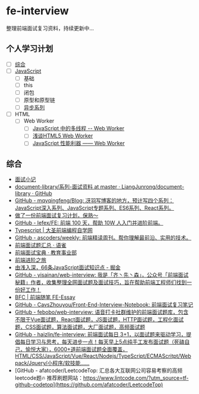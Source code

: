 # fe-interview

整理前端面试复习资料，持续更新中...

## 个人学习计划
+ [ ] [综合](#综合)
+ [ ] [JavaScript](./JavaScript/index.md)
    + [ ] 基础
    + [ ] this
    + [ ] 闭包
    + [ ] 原型和原型链
    + [ ] [异步系列](./JavaScript/异步系列.md)
+ [ ] HTML
    + [ ] Web Worker
        + [ ] [JavaScript 中的多线程 -- Web Worker](https://zhuanlan.zhihu.com/p/25184390)
        + [ ] [浅谈HTML5 Web Worker](https://juejin.cn/post/6844903496550989837)
        + [ ] [JavaScript 性能利器 —— Web Worker](https://juejin.cn/post/6844903736238669837)
## 综合

- [面试小记](https://juejin.cn/column/7077762092295520263)
- [document-library/系列-面试资料 at master · LiangJunrong/document-library · GitHub](https://github.com/LiangJunrong/document-library/tree/master/%E7%B3%BB%E5%88%97-%E9%9D%A2%E8%AF%95%E8%B5%84%E6%96%99)
- [GitHub - mqyqingfeng/Blog: 冴羽写博客的地方，预计写四个系列：JavaScript深入系列、JavaScript专题系列、ES6系列、React系列。](https://github.com/mqyqingfeng/Blog)
- [做了一份前端面试复习计划，保熟～](https://juejin.cn/post/7061588533214969892#heading-91)
- [GitHub - lefex/FE: 前端 100 天，帮助 10W 人入门并进阶前端。](https://github.com/lefex/FE)
- [Typescript | 大圣前端编程自学网](https://shengxinjing.cn/fe/typescript.html#%E4%BB%98%E8%B4%B9%E8%AF%BE%E7%A8%8B)
- [GitHub - ascoders/weekly: 前端精读周刊。帮你理解最前沿、实用的技术。](https://github.com/ascoders/weekly)
- [前端面试题汇总 · 语雀](https://www.yuque.com/cuggz/interview)
- [前端面试宝典 · 教育事业部](https://gxaedu.yuque.com/books/share/010981b8-858b-4b0a-96e9-e0bd7da1b0ed)
- [前端进阶之旅](https://interview2.poetries.top/)
- [由浅入深，66条JavaScript面试知识点 - 掘金](https://juejin.cn/post/6844904200917221389#heading-4)
- [GitHub - yisainan/web-interview: 我是「齐丶先丶森」，公众号「前端面试秘籍」作者，收集整理全网面试题及面试技巧，旨在帮助前端工程师们找到一份好工作！](https://github.com/yisainan/web-interview)
- [BFC | 前端随笔 FE-Essay](https://i-want-offer.github.io/FE-Essay/CSS/BFC.html#box-css-%E5%B8%83%E5%B1%80%E7%9A%84%E5%9F%BA%E6%9C%AC%E5%8D%95%E4%BD%8D)
- [GitHub - CavsZhouyou/Front-End-Interview-Notebook: 前端面试复习笔记](https://github.com/CavsZhouyou/Front-End-Interview-Notebook)
- [GitHub - febobo/web-interview: 语音打卡社群维护的前端面试题库，包含不限于Vue面试题，React面试题，JS面试题，HTTP面试题，工程化面试题，CSS面试题，算法面试题，大厂面试题，高频面试题](https://github.com/febobo/web-interview)
- [GitHub - haizlin/fe-interview: 前端面试每日 3+1，以面试题来驱动学习，提倡每日学习与思考，每天进步一点！每天早上5点纯手工发布面试题（死磕自己，愉悦大家），6000+道前端面试题全面覆盖，HTML/CSS/JavaScript/Vue/React/Nodejs/TypeScript/ECMAScritpt/Webpack/Jquery/小程序/软技能……](https://github.com/haizlin/fe-interview)
- [GitHub - afatcoder/LeetcodeTop: 汇总各大互联网公司容易考察的高频leetcode题🔥 推荐刷题网站：https://www.lintcode.com/?utm_source=tf-github-codetop](https://github.com/afatcoder/LeetcodeTop)
